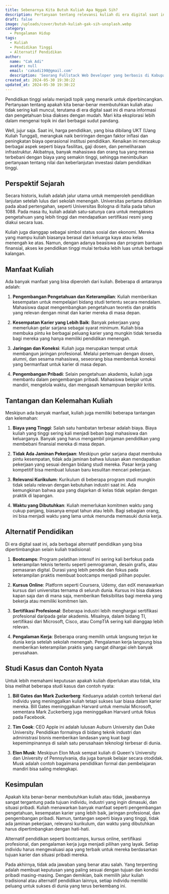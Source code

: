 ```yaml
---
title: Sebenarnya Kita Butuh Kuliah Apa Nggak Sih?
description: Pertanyaan tentang relevansi kuliah di era digital saat ini semakin sering muncul. Artikel ini mengulas manfaat dan tantangan dari kuliah, serta alternatif pendidikan lain seperti bootcamps, kursus online, dan sertifikasi profesional. Dengan mempertimbangkan berbagai perspektif, artikel ini membantu pembaca mengevaluasi apakah kuliah merupakan pilihan yang tepat untuk mereka.
draft: false
image: /uploads/cover/butuh-kuliah-gak-sih-unsplash.webp
category:
  - Pengalaman Hidup
tags:
  - Kuliah
  - Pendidikan Tinggi
  - Alternatif Pendidikan
author:
  name: "Cak Adi"
  avatar: null
  email: 'cakadi190@gmail.com'
  description: 'Seorang Fullstack Web Developer yang berbasis di Kabupaten Ngawi yang suka sekali dengan desain dan juga hal yang berbau teknologi.'
created_at: 2024-05-30 19:30:22
updated_at: 2024-05-30 19:30:22
---
```


Pendidikan tinggi selalu menjadi topik yang menarik untuk diperbincangkan. Pertanyaan tentang apakah kita benar-benar membutuhkan kuliah atau tidak sering kali muncul, terutama di era digital saat ini di mana informasi dan pengetahuan bisa diakses dengan mudah. Mari kita eksplorasi lebih dalam mengenai topik ini dari berbagai sudut pandang.

Well, jujur saja. Saat ini, harga pendidikan, yang bisa dibilang UKT (Uang Kuliah Tunggal), merangkak naik beriringan dengan faktor inflasi dan peningkatan biaya operasional institusi pendidikan. Kenaikan ini mencakup berbagai aspek seperti biaya fasilitas, gaji dosen, dan pemeliharaan infrastruktur. Akibatnya, banyak mahasiswa dan orang tua yang merasa terbebani dengan biaya yang semakin tinggi, sehingga menimbulkan pertanyaan tentang nilai dan keberlanjutan investasi dalam pendidikan tinggi.


## Perspektif Sejarah

Secara historis, kuliah adalah jalur utama untuk memperoleh pendidikan lanjutan setelah lulus dari sekolah menengah. Universitas pertama didirikan pada abad pertengahan, seperti Universitas Bologna di Italia pada tahun 1088. Pada masa itu, kuliah adalah satu-satunya cara untuk mengakses pengetahuan yang lebih tinggi dan mendapatkan sertifikasi resmi yang diakui secara luas.

Kuliah juga dianggap sebagai simbol status sosial dan ekonomi. Mereka yang mampu kuliah biasanya berasal dari keluarga kaya atau kelas menengah ke atas. Namun, dengan adanya beasiswa dan program bantuan finansial, akses ke pendidikan tinggi mulai terbuka lebih luas untuk berbagai kalangan.

## Manfaat Kuliah

Ada banyak manfaat yang bisa diperoleh dari kuliah. Beberapa di antaranya adalah:

1. **Pengembangan Pengetahuan dan Keterampilan**: Kuliah memberikan kesempatan untuk mempelajari bidang studi tertentu secara mendalam. Mahasiswa dapat mengembangkan pengetahuan teoretis dan praktis yang relevan dengan minat dan karier mereka di masa depan.

2. **Kesempatan Karier yang Lebih Baik**: Banyak pekerjaan yang memerlukan gelar sarjana sebagai syarat minimum. Kuliah bisa membuka pintu ke berbagai peluang karier yang mungkin tidak tersedia bagi mereka yang hanya memiliki pendidikan menengah.

3. **Jaringan dan Koneksi**: Kuliah juga merupakan tempat untuk membangun jaringan profesional. Melalui pertemuan dengan dosen, alumni, dan sesama mahasiswa, seseorang bisa membentuk koneksi yang bermanfaat untuk karier di masa depan.

4. **Pengembangan Pribadi**: Selain pengetahuan akademis, kuliah juga membantu dalam pengembangan pribadi. Mahasiswa belajar untuk mandiri, mengelola waktu, dan mengasah kemampuan berpikir kritis.

## Tantangan dan Kelemahan Kuliah

Meskipun ada banyak manfaat, kuliah juga memiliki beberapa tantangan dan kelemahan:

1. **Biaya yang Tinggi**: Salah satu hambatan terbesar adalah biaya. Biaya kuliah yang tinggi sering kali menjadi beban bagi mahasiswa dan keluarganya. Banyak yang harus mengambil pinjaman pendidikan yang membebani finansial mereka di masa depan.

2. **Tidak Ada Jaminan Pekerjaan**: Meskipun gelar sarjana dapat membuka pintu kesempatan, tidak ada jaminan bahwa lulusan akan mendapatkan pekerjaan yang sesuai dengan bidang studi mereka. Pasar kerja yang kompetitif bisa membuat lulusan baru kesulitan mencari pekerjaan.

3. **Relevansi Kurikulum**: Kurikulum di beberapa program studi mungkin tidak selalu relevan dengan kebutuhan industri saat ini. Ada kemungkinan bahwa apa yang diajarkan di kelas tidak sejalan dengan praktik di lapangan.

4. **Waktu yang Dibutuhkan**: Kuliah memerlukan komitmen waktu yang cukup panjang, biasanya empat tahun atau lebih. Bagi sebagian orang, ini bisa menjadi waktu yang lama untuk menunda memasuki dunia kerja.

## Alternatif Pendidikan

Di era digital saat ini, ada berbagai alternatif pendidikan yang bisa dipertimbangkan selain kuliah tradisional:

1. **Bootcamps**: Program pelatihan intensif ini sering kali berfokus pada keterampilan teknis tertentu seperti pemrograman, desain grafis, atau pemasaran digital. Durasi yang lebih pendek dan fokus pada keterampilan praktis membuat bootcamps menjadi pilihan populer.

2. **Kursus Online**: Platform seperti Coursera, Udemy, dan edX menawarkan kursus dari universitas ternama di seluruh dunia. Kursus ini bisa diakses kapan saja dan di mana saja, memberikan fleksibilitas bagi mereka yang bekerja atau memiliki komitmen lain.

3. **Sertifikasi Profesional**: Beberapa industri lebih menghargai sertifikasi profesional daripada gelar akademis. Misalnya, dalam bidang TI, sertifikasi dari Microsoft, Cisco, atau CompTIA sering kali dianggap lebih relevan.

4. **Pengalaman Kerja**: Beberapa orang memilih untuk langsung terjun ke dunia kerja setelah sekolah menengah. Pengalaman kerja langsung bisa memberikan keterampilan praktis yang sangat dihargai oleh banyak perusahaan.

## Studi Kasus dan Contoh Nyata

Untuk lebih memahami keputusan apakah kuliah diperlukan atau tidak, kita bisa melihat beberapa studi kasus dan contoh nyata:

1. **Bill Gates dan Mark Zuckerberg**: Keduanya adalah contoh terkenal dari individu yang meninggalkan kuliah tetapi sukses luar biasa dalam karier mereka. Bill Gates meninggalkan Harvard untuk memulai Microsoft, sementara Mark Zuckerberg juga meninggalkan Harvard untuk fokus pada Facebook.

2. **Tim Cook**: CEO Apple ini adalah lulusan Auburn University dan Duke University. Pendidikan formalnya di bidang teknik industri dan administrasi bisnis memberikan landasan yang kuat bagi kepemimpinannya di salah satu perusahaan teknologi terbesar di dunia.

3. **Elon Musk**: Meskipun Elon Musk sempat kuliah di Queen's University dan University of Pennsylvania, dia juga banyak belajar secara otodidak. Musk adalah contoh bagaimana pendidikan formal dan pembelajaran mandiri bisa saling melengkapi.

## Kesimpulan

Apakah kita benar-benar membutuhkan kuliah atau tidak, jawabannya sangat tergantung pada tujuan individu, industri yang ingin dimasuki, dan situasi pribadi. Kuliah menawarkan banyak manfaat seperti pengembangan pengetahuan, kesempatan karier yang lebih baik, jaringan profesional, dan pengembangan pribadi. Namun, tantangan seperti biaya yang tinggi, tidak ada jaminan pekerjaan, relevansi kurikulum, dan waktu yang dibutuhkan harus dipertimbangkan dengan hati-hati.

Alternatif pendidikan seperti bootcamps, kursus online, sertifikasi profesional, dan pengalaman kerja juga menjadi pilihan yang layak. Setiap individu harus mengevaluasi apa yang terbaik untuk mereka berdasarkan tujuan karier dan situasi pribadi mereka.

Pada akhirnya, tidak ada jawaban yang benar atau salah. Yang terpenting adalah membuat keputusan yang paling sesuai dengan tujuan dan kondisi pribadi masing-masing. Dengan demikian, baik memilih jalur kuliah tradisional atau alternatif pendidikan lainnya, setiap individu memiliki peluang untuk sukses di dunia yang terus berkembang ini.
